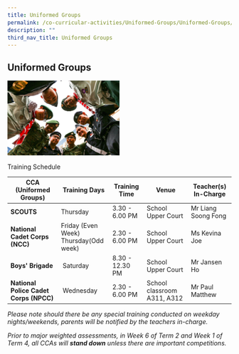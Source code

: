 ```yaml
---
title: Uniformed Groups
permalink: /co-curricular-activities/Uniformed-Groups/Uniformed-Groups/
description: ""
third_nav_title: Uniformed Groups
---
```

## Uniformed Groups 

<img src="/images/UG.jpg" 
     style="width:50%">
		 
Training Schedule


| CCA<br>(Uniformed Groups) | Training Days | Training Time | Venue | Teacher(s) In-Charge |
| -------- | -------- | -------- | -------- | -------- |
| **SCOUTS**     | Thursday     | 3.30 - 6.00 PM   | School Upper Court   | Mr Liang Soong Fong     |
| **National Cadet Corps (NCC)**     | Friday (Even Week)<br>Thursday(Odd week)     | 2.30 - 6.00 PM  | School Upper Court   | Ms Kevina Joe     |
| **Boys' Brigade**     |  Saturday     |8.30 - 12.30 PM   | School Upper Court   | Mr Jansen Ho     |
| **National Police Cadet Corps (NPCC)**     |  Wednesday  | 2.30 - 6.00 PM   | School classroom A311, A312   | Mr Paul Matthew     |

 _Please note should there be any special training conducted on weekday nights/weekends, parents will be notified by the teachers in-charge._ 
  

_Prior to major weighted assessments, in Week 6 of Term 2 and Week 1 of Term 4, all CCAs will **stand down** unless there are important competitions._

